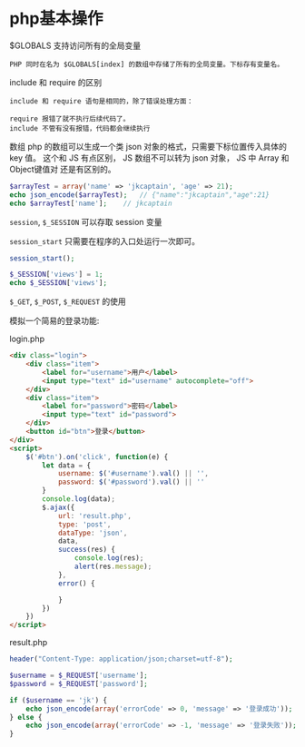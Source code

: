 # php基本操作

$GLOBALS 支持访问所有的全局变量

```
PHP 同时在名为 $GLOBALS[index] 的数组中存储了所有的全局变量。下标存有变量名。
```

include 和 require 的区别

```
include 和 require 语句是相同的，除了错误处理方面：

require 报错了就不执行后续代码了。
include 不管有没有报错，代码都会继续执行
```

数组
php 的数组可以生成一个类 json 对象的格式，只需要下标位置传入具体的 key 值。
这个和 JS 有点区别， JS 数组不可以转为 json 对象， JS 中 Array 和 Object键值对 还是有区别的。

``` php
$arrayTest = array('name' => 'jkcaptain', 'age' => 21);
echo json_encode($arrayTest);   // {"name":"jkcaptain","age":21}
echo $arrayTest['name'];    // jkcaptain
```

`session`, `$_SESSION` 可以存取 session 变量

`session_start` 只需要在程序的入口处运行一次即可。
``` php
session_start();

$_SESSION['views'] = 1;
echo $_SESSION['views'];
```


`$_GET`, `$_POST`, `$_REQUEST` 的使用

模拟一个简易的登录功能:

login.php
``` html
<div class="login">
    <div class="item">
        <label for="username">用户</label>
        <input type="text" id="username" autocomplete="off">
    </div>
    <div class="item">
        <label for="password">密码</label>
        <input type="text" id="password">
    </div>
    <button id="btn">登录</button>
</div>
<script>
    $('#btn').on('click', function(e) {
        let data = {
            username: $('#username').val() || '',
            password: $('#password').val() || ''
        }
        console.log(data);
        $.ajax({
            url: 'result.php',
            type: 'post',
            dataType: 'json',
            data,
            success(res) {
                console.log(res);
                alert(res.message);
            },
            error() {

            }
        })
    })
</script>
```

result.php
``` php
header("Content-Type: application/json;charset=utf-8");

$username = $_REQUEST['username'];
$password = $_REQUEST['password'];

if ($username == 'jk') {
    echo json_encode(array('errorCode' => 0, 'message' => '登录成功'));
} else {
    echo json_encode(array('errorCode' => -1, 'message' => '登录失败'));
}
```
